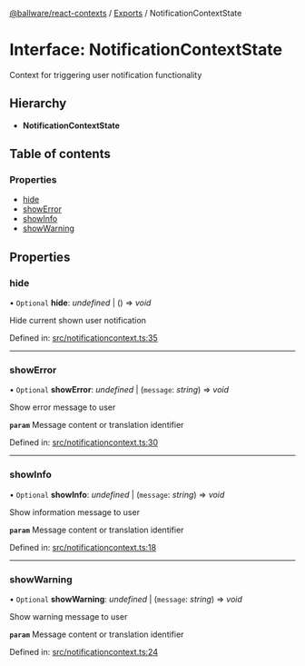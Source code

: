 [@ballware/react-contexts](../README.md) / [Exports](../modules.md) / NotificationContextState

# Interface: NotificationContextState

Context for triggering user notification functionality

## Hierarchy

* **NotificationContextState**

## Table of contents

### Properties

- [hide](notificationcontextstate.md#hide)
- [showError](notificationcontextstate.md#showerror)
- [showInfo](notificationcontextstate.md#showinfo)
- [showWarning](notificationcontextstate.md#showwarning)

## Properties

### hide

• `Optional` **hide**: *undefined* \| () => *void*

Hide current shown user notification

Defined in: [src/notificationcontext.ts:35](https://github.com/frankball/ballware-react-contexts/blob/3ab969c/src/notificationcontext.ts#L35)

___

### showError

• `Optional` **showError**: *undefined* \| (`message`: *string*) => *void*

Show error message to user

**`param`** Message content or translation identifier

Defined in: [src/notificationcontext.ts:30](https://github.com/frankball/ballware-react-contexts/blob/3ab969c/src/notificationcontext.ts#L30)

___

### showInfo

• `Optional` **showInfo**: *undefined* \| (`message`: *string*) => *void*

Show information message to user

**`param`** Message content or translation identifier

Defined in: [src/notificationcontext.ts:18](https://github.com/frankball/ballware-react-contexts/blob/3ab969c/src/notificationcontext.ts#L18)

___

### showWarning

• `Optional` **showWarning**: *undefined* \| (`message`: *string*) => *void*

Show warning message to user

**`param`** Message content or translation identifier

Defined in: [src/notificationcontext.ts:24](https://github.com/frankball/ballware-react-contexts/blob/3ab969c/src/notificationcontext.ts#L24)
